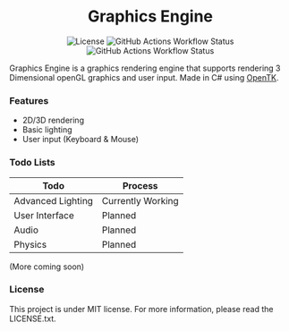 <div align="center">
    <h1> Graphics Engine </h1>
    <img alt=License  src="https://img.shields.io/badge/license-MIT-blue"></img>
<img alt="GitHub Actions Workflow Status" src="https://img.shields.io/github/actions/workflow/status/PlayerGameProject/GraphicsEngine/.github%2Fworkflows%2Fdotnet.yml">
<img alt="GitHub Actions Workflow Status" src="https://img.shields.io/github/actions/workflow/status/PlayerGameProject/GraphicsEngine/.github%2Fworkflows%2Fdotnet-desktop.yml">

</div>

Graphics Engine is a graphics rendering engine that supports rendering 3 Dimensional openGL graphics and user input. Made in C# using [OpenTK](https://github.com/opentk/opentk).

### Features
- 2D/3D rendering
- Basic lighting
- User input (Keyboard & Mouse)

### Todo Lists
| Todo              | Process           |
|-------------------|-------------------|
| Advanced Lighting | Currently Working |
| User Interface    | Planned           |
| Audio             | Planned           |
| Physics           | Planned           |

(More coming soon)

### License
This project is under MIT license. For more information, please read the LICENSE.txt.
